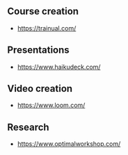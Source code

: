 
## Course creation
* https://trainual.com/


## Presentations
* https://www.haikudeck.com/

## Video creation
* https://www.loom.com/

## Research
* https://www.optimalworkshop.com/